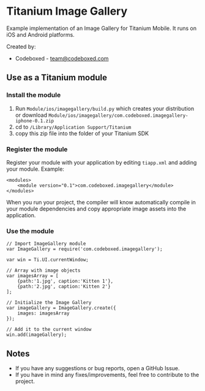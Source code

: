 # Titanium Image Gallery

Example implementation of an Image Gallery for Titanium Mobile. It runs on iOS and Android platforms.

Created by:

* Codeboxed - <team@codeboxed.com>

## Use as a Titanium module

### Install the module

1. Run `Module/ios/imagegallery/build.py` which creates your distribution or download `Module/ios/imagegallery/com.codeboxed.imagegallery-iphone-0.1.zip`
2. cd to `/Library/Application Support/Titanium`
3. copy this zip file into the folder of your Titanium SDK

### Register the module

Register your module with your application by editing `tiapp.xml` and adding your module.
Example:

	<modules>
		<module version="0.1">com.codeboxed.imagegallery</module>
	</modules>

When you run your project, the compiler will know automatically compile in your module
dependencies and copy appropriate image assets into the application.

### Use the module

	// Import ImageGallery module
	var ImageGallery = require('com.codeboxed.imagegallery');
	
	var win = Ti.UI.currentWindow;
	
	// Array with image objects
	var imagesArray = [
		{path:'1.jpg', caption:'Kitten 1'},
		{path:'2.jpg', caption:'Kitten 2'}
	];

	// Initialize the Image Gallery
	var imageGallery = ImageGallery.create({
		images: imagesArray
	});

	// Add it to the current window
	win.add(imageGallery);

## Notes
* If you have any suggestions or bug reports, open a GitHub Issue.
* If you have in mind any fixes/improvements, feel free to contribute to the project.